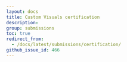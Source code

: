 ```yaml
---
layout: docs
title: Custom Visuals certification
description: 
group: submissions
toc: true
redirect_from:
  - /docs/latest/submissions/certification/
github_issue_id: 466
---
```

